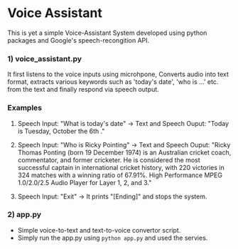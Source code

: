 # Voice Assistant
This is yet a simple Voice-Assistant System developed using python packages and Google's speech-recongition API. 

### 1) voice_assistant.py
It first listens to the voice inputs using microhpone, Converts audio into text format, extracts various keywords such as 'today's date', 'who is ...' etc. from the text and finally respond via speech output.

### Examples
1) Speech Input: "What is today's date" 
-> Text and Speech Ouput: "Today is Tuesday,  October the 6th ."

2) Speech Input: "Who is Ricky Pointing" 
-> Text and Speech Ouput: "Ricky Thomas Ponting  (born 19 December 1974) is an Australian cricket coach, commentator, and former cricketer. He is considered the most successful captain in international cricket history, with 220 victories in 324 matches with a winning ratio of 67.91%.
High Performance MPEG 1.0/2.0/2.5 Audio Player for Layer 1, 2, and 3."

3) Speech Input: "Exit" 
-> It prints "[Ending]" and stops the system.


### 2) app.py
- Simple voice-to-text and text-to-voice convertor script.
- Simply run the app.py using ```python app.py``` and used the servies.


